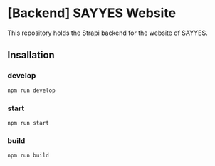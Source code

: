 # [Backend] SAYYES Website

This repository holds the Strapi backend for the website of SAYYES.

## Insallation

### develop

```
npm run develop
```

### start

```
npm run start
```

### build

```
npm run build
```